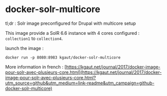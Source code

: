 # docker-solr-multicore
tl;dr : Solr image preconfigured for Drupal with multicore setup

This image provide a SolR 6.6 instance with 4 cores configured : `collection1` to `collection4`.

launch the image : 
```
docker run -p 8080:8983 kgaut/docker-solr-multicore
```

More information in french : [https://kgaut.net/journal/2017/docker-image-pour-solr-avec-plusieurs-core.html](https://kgaut.net/journal/2017/docker-image-pour-solr-avec-plusieurs-core.html?utm_source=github&utm_medium=link-readme&utm_campaign=github-docker-solr-multicore)

